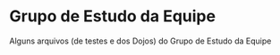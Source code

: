 Grupo de Estudo da Equipe
========================

Alguns arquivos (de testes e dos Dojos) do Grupo de Estudo da Equipe
